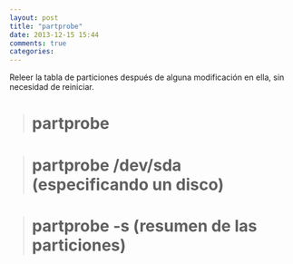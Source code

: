 ```yaml
---
layout: post
title: "partprobe"
date: 2013-12-15 15:44
comments: true
categories: 
---
```

Releer la tabla de particiones después de alguna modificación en ella, sin necesidad de reiniciar.

># partprobe

># partprobe /dev/sda (especificando un disco)

># partprobe -s (resumen de las particiones)

